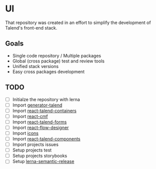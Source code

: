 # UI

That repository was created in an effort to simplify the development of Talend's
front-end stack.

## Goals

* Single code repository / Multiple packages
* Global (cross package) test and review tools
* Unified stack versions
* Easy cross packages development

## TODO

- [ ] Initialze the repository with lerna
- [ ] Import [generator-talend](https://github.com/Talend/generator-talend)
- [ ] Import [react-talend-containers](https://github.com/Talend/react-talend-containers)
- [ ] Import [react-cmf](https://github.com/Talend/react-cmf)
- [ ] Import [react-talend-forms](https://github.com/Talend/react-talend-forms)
- [ ] Import [react-flow-designer](https://github.com/Talend/react-flow-designer)
- [ ] Import [icons](https://github.com/Talend/icons)
- [ ] Import [react-talend-components](https://github.com/Talend/react-talend-components)
- [ ] Import projects issues
- [ ] Setup projects test
- [ ] Setup projects storybooks
- [ ] Setup [lerna-semantic-release](https://github.com/atlassian/lerna-semantic-release)